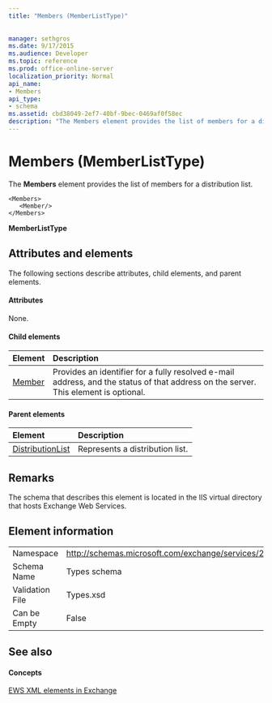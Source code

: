 ```yaml
---
title: "Members (MemberListType)"
 
 
manager: sethgros
ms.date: 9/17/2015
ms.audience: Developer
ms.topic: reference
ms.prod: office-online-server
localization_priority: Normal
api_name:
- Members
api_type:
- schema
ms.assetid: cbd38049-2ef7-40bf-9bec-0469af0f58ec
description: "The Members element provides the list of members for a distribution list."
---
```


# Members (MemberListType)

The **Members** element provides the list of members for a distribution list. 
  
```
<Members>
   <Member/>
</Members>
```

 **MemberListType**
## Attributes and elements

The following sections describe attributes, child elements, and parent elements.
  
#### Attributes

None.
  
#### Child elements

|**Element**|**Description**|
|:-----|:-----|
|[Member](member-ex15websvcsotherref.md) <br/> |Provides an identifier for a fully resolved e-mail address, and the status of that address on the server. This element is optional.  <br/> |
   
#### Parent elements

|**Element**|**Description**|
|:-----|:-----|
|[DistributionList](distributionlist.md) <br/> |Represents a distribution list.  <br/> |
   
## Remarks

The schema that describes this element is located in the IIS virtual directory that hosts Exchange Web Services.
  
## Element information

|||
|:-----|:-----|
|Namespace  <br/> |http://schemas.microsoft.com/exchange/services/2006/types  <br/> |
|Schema Name  <br/> |Types schema  <br/> |
|Validation File  <br/> |Types.xsd  <br/> |
|Can be Empty  <br/> |False  <br/> |
   
## See also

#### Concepts

[EWS XML elements in Exchange](ews-xml-elements-in-exchange.md)


